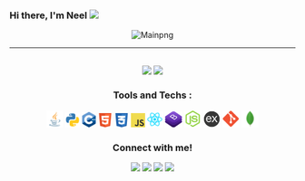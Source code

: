 ### Hi there, I'm Neel <img src="https://github.com/TheDudeThatCode/TheDudeThatCode/blob/master/Assets/Hi.gif" width="29px">

<p  align="center"><img alt="Mainpng" src="https://media.giphy.com/media/Ll22OhMLAlVDb8UQWe/giphy.gif" width="250"  />
<hr>
<br>

<!-- [![neelbavarva's github stats](https://github-readme-stats.vercel.app/api?username=neelbavarva&show_icons=true&include_all_commits=true)](https://github.com/anuraghazra/github-readme-stats) -->


<!-- [![Top Langs](https://github-readme-stats.vercel.app/api/top-langs/?username=neelbavarva&layout=compact&theme=default)](https://github.com/anuraghazra/github-readme-stats) -->

<div align="center">
<a href="#"><img src="https://github-readme-stats.vercel.app/api?username=neelbavarva&show_icons=true&theme=dark&include_all_commits=true" width="418" ></a>
<a href="#"><img src="https://github-readme-stats.vercel.app/api/top-langs/?username=neelbavarva&layout=compact&theme=dark" width="350" ></a>


</div>

<div align="center">
  
<h3>Tools and Techs : </h3>

   <a><img alt="neelbavarva | Java" width="29px"  src="https://github.com/neelbavarva/neelbavarva/blob/master/images/java.png"></a>
   <a><img alt="neelbavarva | Python" width="26px" src="https://github.com/neelbavarva/neelbavarva/blob/master/images/python.png"></a>
   <a><img alt="neelbavarva | C++" width="24px" src="https://github.com/neelbavarva/neelbavarva/blob/master/images/cpp.png"></a>
   <a><img alt="neelbavarva | HTML" width="25px" src="https://github.com/neelbavarva/neelbavarva/blob/master/images/html.png"></a>
   <a><img alt="neelbavarva | CSS" width="25px" src="https://github.com/neelbavarva/neelbavarva/blob/master/images/css.png"></a>
   <a><img alt="neelbavarva | Javascript" width="25px" src="https://github.com/neelbavarva/neelbavarva/blob/master/images/javascript.png"></a>
   <a><img alt="neelbavarva | React" width="28px" src="https://github.com/neelbavarva/neelbavarva/blob/master/images/react.png"></a>
   <a><img alt="neelbavarva | Bootstrap" width="30px" src="https://github.com/neelbavarva/neelbavarva/blob/master/images/bootstrap.png"></a>
   <a><img alt="neelbavarva | Node.js" width="30px" src="https://github.com/neelbavarva/neelbavarva/blob/master/images/node.png"></a>
   <a><img alt="neelbavarva | Express" width="29px" src="https://github.com/neelbavarva/neelbavarva/blob/master/images/expressjs.png"></a>
   <a><img alt="neelbavarva | Git" width="30px" src="https://github.com/neelbavarva/neelbavarva/blob/master/images/git.png"></a>
   <a><img alt="neelbavarva | mongoDB" width="30px" src="https://github.com/neelbavarva/neelbavarva/blob/master/images/mongodb.png"></a>
   <!-- <a><img alt="neelbavarva | NPM" height="30px"src="https://raw.githubusercontent.com/neelbavarva/neelbavarva/master/images/npm.png"></a> -->
   <!-- <a><img alt="neelbavarva | Redux" width="27px" src="https://github.com/neelbavarva/neelbavarva/blob/master/images/redux.png"></a> -->
   <!-- <a><img alt="neelbavarva | Django" width="28px" src="https://github.com/neelbavarva/neelbavarva/blob/master/images/django.png"></a> -->

</div>

<div align="center">
  
<h3>Connect with me!</h3>


   [<img src="https://img.shields.io/badge/linkedin-%230077B5.svg?&style=for-the-badge&logo=linkedin&logoColor=white" />](https://www.linkedin.com/in/neel-bavarva-61662a1a3) [<img src="https://img.shields.io/badge/-Quora-red?&style=for-the-badge&logo=quora&logoColor=white" />](https://www.quora.com/profile/Neel-Bavarva) [<img src = "https://img.shields.io/badge/twitter-%2320A1F1.svg?&style=for-the-badge&logo=twitter&logoColor=white">](https://twitter.com/BavarvaNeel) [<img src = "https://img.shields.io/badge/-Facebook-informational?&style=for-the-badge&logo=facebook&logoColor=white">](https://www.facebook.com/neel.bavarva)


</div>

<!-- Variables , in case useful -->

[quora]: https://www.quora.com/profile/Neel-Bavarva
[facebook]: https://www.facebook.com/neel.bavarva
[twitter]: https://twitter.com/BavarvaNeel
[linkedin]: https://www.linkedin.com/in/neel-bavarva-61662a1a3




<!-- Useful Links -->

<!-- https://media.giphy.com/media/2Ygy0khwewLgMSYM0t/giphy.gif -->
<!-- https://miro.medium.com/max/875/1*X_FFeLvsgZ0Q-weKkc_byw.gif -->